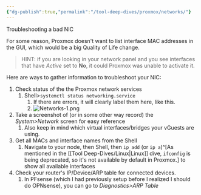 ```yaml
---
{"dg-publish":true,"permalink":"/tool-deep-dives/proxmox/networks/"}
---
```


Troubleshooting a bad NIC

For some reason, Proxmox doesn't want to list interface MAC addresses in the GUI, which would be a big Quality of Life change.

>  HINT: if you are looking in your network panel and you see interfaces that have *Active* set to **No**, it could Proxmox was unable to activate it.

Here are ways to gather information to troubleshoot your NIC:
1. Check status of the the Proxmox network services
	1. Shell>`systemctl status networking.service`
		1. If there are errors, it will clearly label them here, like this.
		2. ![Networks-1.png](/img/user/Attachments/Networks-1.png)
2. Take a screenshot of (or in some other way record) the *System>Network* screen for easy reference
	1. Also keep in mind which virtual interfaces/bridges your vGuests are using.
3. Get all MACs and interface names from the Shell
	1. Navigate to your node, then Shell, then `ip add` (or `ip a`)^[As mentioned in the [[Tool Deep-Dives/Linux\|Linux]] dive, `ifconfig` is being deprecated, so it's not available by default in Proxmox.] to show all available interfaces
4. Check your router's IP/Device/ARP table for connected devices.
	1. In PFsense (which I had previously setup before I realized I should do OPNsense), you can go to *Diagnostics>ARP Table*